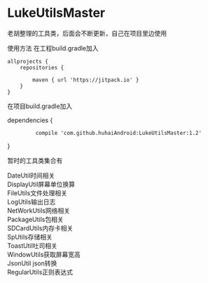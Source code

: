 # LukeUtilsMaster
老胡整理的工具类，后面会不断更新，自己在项目里边使用

使用方法
在工程build.gradle加入

	allprojects {
		repositories {

			maven { url 'https://jitpack.io' }
		}
	}

在项目build.gradle加入



dependencies {
	       
	         compile 'com.github.huhaiAndroid:LukeUtilsMaster:1.2'
	        
}


暂时的工具类集合有

DateUtil时间相关<br /> 
DisplayUtil屏幕单位换算<br /> 
FileUtils文件处理相关<br /> 
LogUtils输出日志<br /> 
NetWorkUtils网络相关<br /> 
PackageUtils包相关<br /> 
SDCardUtils内存卡相关<br /> 
SpUtils存储相关<br /> 
ToastUtil吐司相关<br /> 
WindowUtils获取屏幕宽高<br /> 
JsonUtil json转换<br /> 
RegularUtils正则表达式<br /> 
